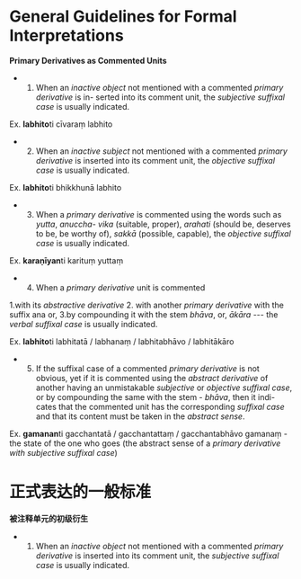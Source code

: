 # **General Guidelines for Formal Interpretations** 

**Primary Derivatives as Commented Units** 

 - 1. When an *inactive object* not mentioned with a commented *primary derivative* is in-
serted into its comment unit, the *subjective suffixal case* is usually indicated. 

 Ex. **labhito**ti cīvaraṃ labhito
 
 - 2. When an *inactive subject* not mentioned with a commented *primary derivative* is 
inserted into its comment unit, the *objective suffixal case* is usually indicated. 

 Ex. **labhito**ti bhikkhunā labhito 
 
 - 3. When a *primary derivative* is commented using the words such as *yutta*, *anuccha-
vika* (suitable, proper), *arahati* (should be, deserves to be, be worthy of), *sakkā* (possible, 
capable), the *objective suffixal case* is usually indicated. 

 Ex. **karaṇīyan**ti karituṃ yuttaṃ
 
 - 4. When a *primary derivative* unit is commented 
 
 1.with its *abstractive derivative* 
 2. with another *primary derivative* with the suffix ana or, 
 3.by compounding it with the stem *bhāva*, or, *ākāra* --- the *verbal suffixal case* is usually indicated. 

 Ex. **labhito**ti labhitatā / labhanaṃ / labhitabhāvo / labhitākāro
 
 - 5. If the suffixal case of a commented *primary derivative* is not obvious, yet if it is 
commented using the *abstract derivative* of another having an unmistakable *subjective* or 
*objective suffixal case*, or by compounding the same with the stem - *bhāva*, then it indi-
cates that the commented unit has the corresponding *suffixal case* and that its content must 
be taken in the *abstract sense*. 

 Ex. **gamanan**ti gacchantatā / gacchantattaṃ / gacchantabhāvo 
 gamanaṃ - the state of the one who goes (the abstract sense of a *primary derivative with subjective suffixal case*)

 # **正式表达的一般标准** 

 **被注释单元的初级衍生** 
  - 1. When an *inactive object* not mentioned with a commented *primary derivative* is inserted into its comment unit, the *subjective suffixal case* is usually indicated. 